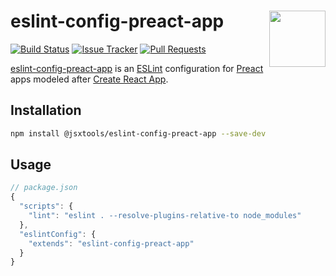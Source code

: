 # eslint-config-preact-app [<img src="https://avatars.githubusercontent.com/u/52989093" alt="" width="90" height="90" align="right">][toolchain]

[![Build Status][cli-img]][cli-url]
[![Issue Tracker][git-img]][git-url]
[![Pull Requests][gpr-img]][gpr-url]

[eslint-config-preact-app] is an [ESLint] configuration for [Preact] apps modeled after [Create React App].

## Installation

```sh
npm install @jsxtools/eslint-config-preact-app --save-dev
```

## Usage

```js
// package.json
{
  "scripts": {
    "lint": "eslint . --resolve-plugins-relative-to node_modules"
  },
  "eslintConfig": {
    "extends": "eslint-config-preact-app"
  }
}
```

[Create React App]: https://github.com/facebook/create-react-app
[ESLint]: https://github.com/eslint/eslint
[eslint-config-preact-app]: https://github.com/jsxtools/toolchain/tree/master/packages/eslint-config-preact-app
[toolchain]: https://github.com/jsxtools/toolchain
[Preact]: https://github.com/preactjs/preact

[cli-img]: https://img.shields.io/travis/jsxtools/toolchain/master.svg
[cli-url]: https://travis-ci.org/jsxtools/toolchain
[git-img]: https://img.shields.io/github/issues/jsxtools/toolchain/eslint-config-preact-app.svg
[git-url]: https://github.com/jsxtools/toolchain/issues
[gpr-img]: https://img.shields.io/github/issues-pr/jsxtools/toolchain/eslint-config-preact-app.svg
[gpr-url]: https://github.com/jsxtools/toolchain/pulls
